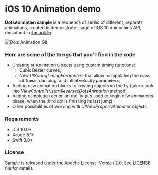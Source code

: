 # iOS 10 Animation demo

**DotsAnimation sample** is a sequence of series of different, separate animations, created to demonstrate usage of iOS 10 Animations API, described in [the article](http://handsome.is/crafting-delightful-animations-in-ios-10/).

![Dots Animation Gif](https://d2ppvlu71ri8gs.cloudfront.net/items/2m1L241x2e3s092S2p3Q/dots_animation.gif?v=3fa17e11 "Dots Animation")

### Here are some of the things that you’ll find in the code
 
 * Creating of Animation Objects using custom timing functions:
    * Cubic Bézier curves;
    * New *UISpringTimingParameters* that allow manipulating the mass, stiffness, damping, and initial velocity parameters;
 * Adding new animation blocks to existing objects on the fly (take a look into *ViewController.startReversedDotsAnimation* method);
 * Adding completion action on the fly (it's used to begin new animations phase, when the third dot is finishing its last jump);
 * Other possibilities of working with *UIViewPropertyAnimator* objects.
 
### Requirements
- iOS 10.0+
- Xcode 8.1+
- Swift 3.0+

### License

Sample is released under the Apache License, Version 2.0. See [LICENSE](./LICENSE) file for details.



